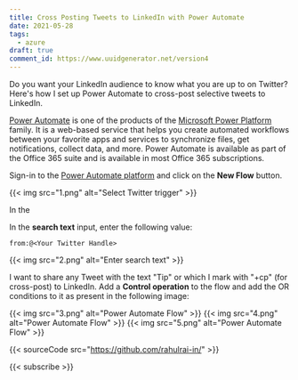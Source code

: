 ```yaml
---
title: Cross Posting Tweets to LinkedIn with Power Automate
date: 2021-05-28
tags:
  - azure
draft: true
comment_id: https://www.uuidgenerator.net/version4
---
```


Do you want your LinkedIn audience to know what you are up to on Twitter? Here's how I set up Power Automate to cross-post selective tweets to LinkedIn.

[Power Automate](https://docs.microsoft.com/en-us/power-automate/) is one of the products of the [Microsoft Power Platform](https://powerplatform.microsoft.com/en-us/) family. It is a web-based service that helps you create automated workflows between your favorite apps and services to synchronize files, get notifications, collect data, and more. Power Automate is available as part of the Office 365 suite and is available in most Office 365 subscriptions.

Sign-in to the [Power Automate platform](https://flow.microsoft.com/en-us/) and click on the **New Flow** button.

{{< img src="1.png" alt="Select Twitter trigger" >}}

In the

In the **search text** input, enter the following value:

```plaintext
from:@<Your Twitter Handle>
```

{{< img src="2.png" alt="Enter search text" >}}

I want to share any Tweet with the text "Tip" or which I mark with "+cp" (for cross-post) to LinkedIn. Add a **Control operation** to the flow and add the OR conditions to it as present in the following image:

{{< img src="3.png" alt="Power Automate Flow" >}}
{{< img src="4.png" alt="Power Automate Flow" >}}
{{< img src="5.png" alt="Power Automate Flow" >}}

{{< sourceCode src="https://github.com/rahulrai-in/" >}}

{{< subscribe >}}
